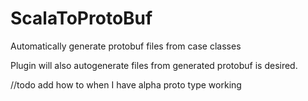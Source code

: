 # ScalaToProtoBuf

Automatically generate protobuf files from case classes

Plugin will also autogenerate files from generated protobuf is desired.

//todo add how to when I have alpha proto type working
